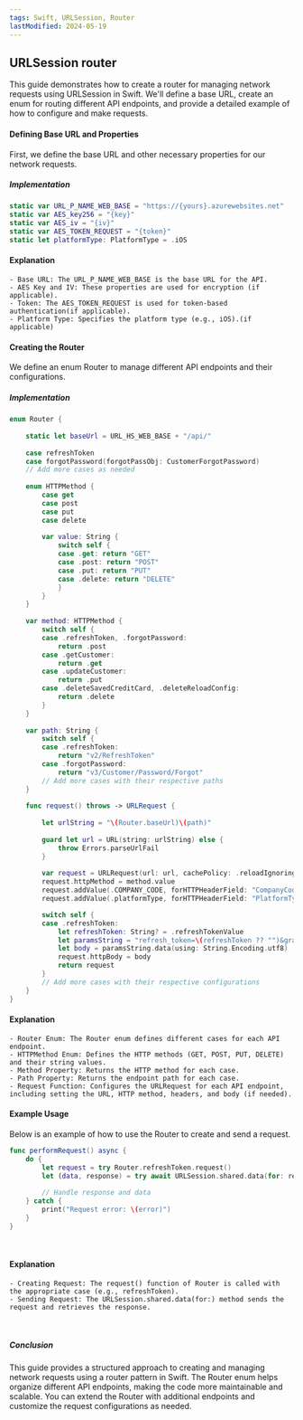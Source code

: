 ```yaml
---
tags: Swift, URLSession, Router
lastModified: 2024-05-19
---
```


## URLSession router

This guide demonstrates how to create a router for managing network requests using URLSession in Swift. We'll define a base URL, create an enum for routing different API endpoints, and provide a detailed example of how to configure and make requests.

#### Defining Base URL and Properties

First, we define the base URL and other necessary properties for our network requests.

##### Implementation
```swift
static var URL_P_NAME_WEB_BASE = "https://{yours}.azurewebsites.net"
static var AES_key256 = "{key}"
static var AES_iv = "{iv}"
static var AES_TOKEN_REQUEST = "{token}"
static let platformType: PlatformType = .iOS
```
#### Explanation
    - Base URL: The URL_P_NAME_WEB_BASE is the base URL for the API.
    - AES Key and IV: These properties are used for encryption (if applicable).
    - Token: The AES_TOKEN_REQUEST is used for token-based authentication(if applicable).
    - Platform Type: Specifies the platform type (e.g., iOS).(if applicable)

#### Creating the Router

We define an enum Router to manage different API endpoints and their configurations.

##### Implementation
```swift
enum Router {    
    
    static let baseUrl = URL_HS_WEB_BASE + "/api/"
    
    case refreshToken
    case forgotPassword(forgotPassObj: CustomerForgotPassword)
    // Add more cases as needed
    
    enum HTTPMethod {
        case get
        case post
        case put
        case delete
        
        var value: String {
            switch self {
            case .get: return "GET"
            case .post: return "POST"
            case .put: return "PUT"
            case .delete: return "DELETE"
            }
        }
    }
    
    var method: HTTPMethod {
        switch self {
        case .refreshToken, .forgotPassword:
            return .post
        case .getCustomer:
            return .get
        case .updateCustomer:
            return .put
        case .deleteSavedCreditCard, .deleteReloadConfig:
            return .delete
        }
    }
    
    var path: String {
        switch self {
        case .refreshToken:
            return "v2/RefreshToken"
        case .forgotPassword:
            return "v3/Customer/Password/Forgot"
        // Add more cases with their respective paths
    }
    
    func request() throws -> URLRequest {
        
        let urlString = "\(Router.baseUrl)\(path)"
        
        guard let url = URL(string: urlString) else {
            throw Errors.parseUrlFail
        }
        
        var request = URLRequest(url: url, cachePolicy: .reloadIgnoringCacheData, timeoutInterval: 60)
        request.httpMethod = method.value
        request.addValue(.COMPANY_CODE, forHTTPHeaderField: "CompanyCode")
        request.addValue(.platformType, forHTTPHeaderField: "PlatformType")

        switch self {
        case .refreshToken:
            let refreshToken: String? = .refreshTokenValue
            let paramsString = "refresh_token=\(refreshToken ?? "")&grant_type=\("refresh_token")"
            let body = paramsString.data(using: String.Encoding.utf8)
            request.httpBody = body
            return request
        }
        // Add more cases with their respective configurations
    }
}
```

#### Explanation
    - Router Enum: The Router enum defines different cases for each API endpoint.
    - HTTPMethod Enum: Defines the HTTP methods (GET, POST, PUT, DELETE) and their string values.
    - Method Property: Returns the HTTP method for each case.
    - Path Property: Returns the endpoint path for each case.
    - Request Function: Configures the URLRequest for each API endpoint, including setting the URL, HTTP method, headers, and body (if needed).
    
#### Example Usage

Below is an example of how to use the Router to create and send a request.

```swift
func performRequest() async {
    do {
        let request = try Router.refreshToken.request()
        let (data, response) = try await URLSession.shared.data(for: request)
        
        // Handle response and data
    } catch {
        print("Request error: \(error)")
    }
}
```
<br>

#### Explanation
    - Creating Request: The request() function of Router is called with the appropriate case (e.g., refreshToken).
    - Sending Request: The URLSession.shared.data(for:) method sends the request and retrieves the response.

<br>


##### Conclusion

This guide provides a structured approach to creating and managing network requests using a router pattern in Swift. The Router enum helps organize different API endpoints, making the code more maintainable and scalable. You can extend the Router with additional endpoints and customize the request configurations as needed.
